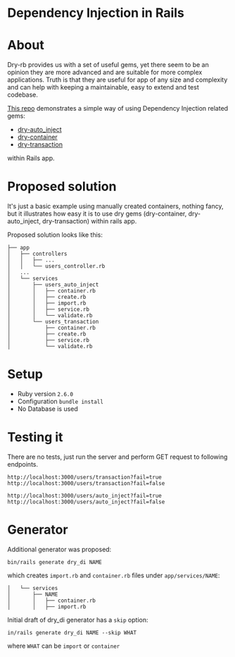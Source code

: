 # Dependency Injection in Rails

# About

Dry-rb provides us with a set of useful gems, yet there seem to be an opinion they are more advanced and are suitable for more complex applications.
Truth is that they are useful for app of any size and complexity and can help with keeping a maintainable, easy to extend and test codebase.

[This repo](https://github.com/smnkrt/rails-dry-poc) demonstrates a simple way of using Dependency Injection related gems:

- [dry-auto_inject](https://dry-rb.org/gems/dry-auto_inject)
- [dry-container](https://dry-rb.org/gems/dry-container)
- [dry-transaction](https://dry-rb.org/gems/dry-transaction)

within Rails app.


# Proposed solution

It's just a basic example using manually created containers, nothing fancy,
but it illustrates how easy it is to use dry gems (dry-container, dry-auto_inject, dry-transaction) within rails app.

Proposed solution looks like this:

```
├── app
│   ├── controllers
│   │   ├── ...
│   │   └── users_controller.rb
│   ...
│   └── services
│       ├── users_auto_inject
│       │   ├── container.rb
│       │   ├── create.rb
│       │   ├── import.rb
│       │   ├── service.rb
│       │   └── validate.rb
│       └── users_transaction
│           ├── container.rb
│           ├── create.rb
│           ├── service.rb
│           └── validate.rb
```


# Setup
* Ruby version `2.6.0`
* Configuration `bundle install`
* No Database is used


# Testing it
There are no tests, just run the server and perform GET request to following endpoints.

```
http://localhost:3000/users/transaction?fail=true
http://localhost:3000/users/transaction?fail=false

http://localhost:3000/users/auto_inject?fail=true
http://localhost:3000/users/auto_inject?fail=false
```

# Generator

Additional generator was proposed:

```
bin/rails generate dry_di NAME
```

which creates `import.rb` and `container.rb` files under `app/services/NAME`:

```
│   └── services
│       ├── NAME
│       │   ├── container.rb
│       │   ├── import.rb
```

Initial draft of dry_di generator has a `skip` option:

```b
in/rails generate dry_di NAME --skip WHAT
```

where `WHAT` can be `import` or `container`
